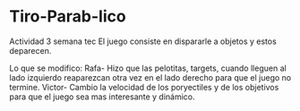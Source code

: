 # Tiro-Parab-lico
Actividad 3 semana tec
El juego consiste en dispararle a objetos y estos deparecen.

Lo que se modifico:
Rafa- Hizo que las pelotitas, targets, cuando lleguen al lado izquierdo reaparezcan otra vez en el lado derecho para que el juego no termine.
Victor- Cambio la velocidad de los poryectiles y de los objetivos para que el juego sea mas interesante y dinámico.
